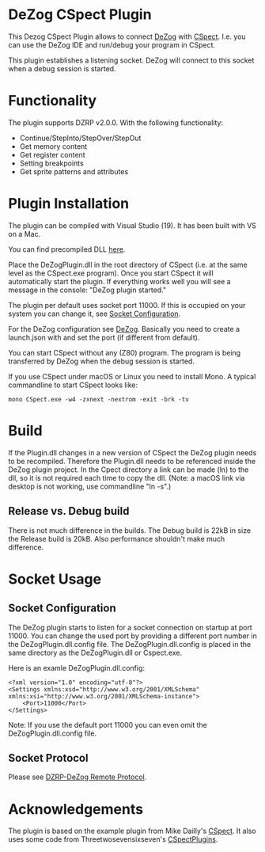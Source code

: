 ﻿# DeZog CSpect Plugin

This Dezog  CSpect Plugin allows to connect [DeZog](https://github.com/maziac/DeZog) with [CSpect](http://www.cspect.org).
I.e. you can use the DeZog IDE and run/debug your program in CSpect.

This plugin establishes a listening socket.
DeZog will connect to this socket when a debug session is started.


# Functionality

The plugin supports DZRP v2.0.0. With the following functionality:
- Continue/StepInto/StepOver/StepOut
- Get memory content
- Get register content
- Setting breakpoints
- Get sprite patterns and attributes


# Plugin Installation

The plugin can be compiled with Visual Studio (19). It has been built with VS on a Mac.

You can find precompiled DLL [here](https://github.com/maziac/DeZogPlugin/releases).

Place the DeZogPlugin.dll in the root directory of CSpect (i.e. at the same level as the CSpect.exe program).
Once you start CSpect it will automatically start the plugin.
If everything works well you will see a message in the console: "DeZog plugin started."

The plugin per default uses socket port 11000. If this is occupied on your system you can change it, see [Socket Configuration](#socket-configuration).

For the DeZog configuration see [DeZog](https://github.com/maziac/DeZog).
Basically you need to create a launch.json with and set the port (if different from default).

You can start CSpect without any (Z80) program. The program is being transferred by DeZog when the debug session is started.

If you use CSpect under macOS or Linux you need to install Mono.
A typical commandline to start CSpect looks like:
~~~
mono CSpect.exe -w4 -zxnext -nextrom -exit -brk -tv
~~~


# Build

If the Plugin.dll changes in a new version of CSpect the DeZog plugin needs to be recompiled.
Therefore the Plugin.dll needs to be referenced inside the DeZog plugin project.
In the Cpect directory a link can be made (ln) to the dll, so it is not required each time to copy the dll.
(Note: a macOS link via desktop is not working, use commandline "ln -s".)

## Release vs. Debug build

There is not much difference in the builds. The Debug build is 22kB in size the Release build is 20kB. Also performance shouldn't make much difference.


# Socket Usage

## Socket Configuration

The DeZog plugin starts to listen for a socket connection on startup at port 11000.
You can change the used port by providing a different port number in the DeZogPlugin.dll.config file.
The DeZogPlugin.dll.config is placed in the same directory as the DeZogPlugin.dll or Cspect.exe.

Here is an examle DeZogPlugin.dll.config:
~~~
<?xml version="1.0" encoding="utf-8"?>
<Settings xmlns:xsd="http://www.w3.org/2001/XMLSchema" xmlns:xsi="http://www.w3.org/2001/XMLSchema-instance">
    <Port>11000</Port>
</Settings>
~~~

Note: If you use the default port 11000 you can even omit the DeZogPlugin.dll.config file.


## Socket Protocol

Please see [DZRP-DeZog Remote Protocol](https://github.com/maziac/DeZog/blob/master/design/DeZogProtocol.md).



# Acknowledgements

The plugin is based on the example plugin from Mike Dailly's [CSpect](http://www.cspect.org).
It also uses some code from Threetwosevensixseven's [CSpectPlugins](https://github.com/Threetwosevensixseven/CSpectPlugins).



